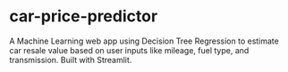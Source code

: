 # car-price-predictor
 A Machine Learning web app using Decision Tree Regression to estimate car resale value based on user inputs like mileage, fuel type, and transmission. Built with Streamlit.
